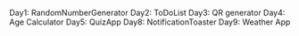 Day1: RandomNumberGenerator 
Day2: ToDoList
Day3: QR generator
Day4: Age Calculator
Day5: QuizApp
Day8: NotificationToaster
Day9: Weather App